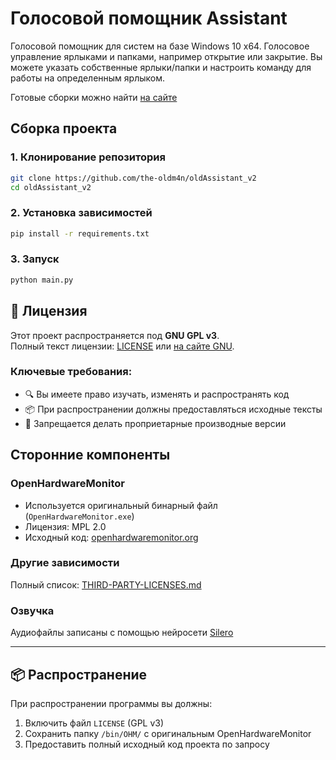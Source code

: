 
# Голосовой помощник Assistant

Голосовой помощник для систем на базе Windows 10 x64.
Голосовое управление ярлыками и папками, например открытие или закрытие.
Вы можете указать собственные ярлыки/папки и настроить команду для работы на определенным ярлыком.


Готовые сборки можно найти [на сайте](https://owl-app.ru/install)

## Сборка проекта

### 1. Клонирование репозитория
```bash
git clone https://github.com/the-oldm4n/oldAssistant_v2
cd oldAssistant_v2
```
### 2. Установка зависимостей
```bash
pip install -r requirements.txt
```
### 3. Запуск
```bash
python main.py
```

## 📜 Лицензия

Этот проект распространяется под **GNU GPL v3**.  
Полный текст лицензии: [LICENSE](LICENSE) или [на сайте GNU](https://www.gnu.org/licenses/gpl-3.0.html).

### Ключевые требования:
- 🔍 Вы имеете право изучать, изменять и распространять код
- 📦 При распространении должны предоставляться исходные тексты
- 🚫 Запрещается делать проприетарные производные версии

## Сторонние компоненты

### OpenHardwareMonitor
- Используется оригинальный бинарный файл (`OpenHardwareMonitor.exe`)
- Лицензия: MPL 2.0
- Исходный код: [openhardwaremonitor.org](https://openhardwaremonitor.org)

### Другие зависимости
Полный список: [THIRD-PARTY-LICENSES.md](THIRD-PARTY-LICENSES.md)

### Озвучка
Аудиофайлы записаны с помощью нейросети [Silero](https://t.me/silero_voice_bot)

---

## 📦 Распространение
При распространении программы вы должны:
1. Включить файл `LICENSE` (GPL v3)
2. Сохранить папку `/bin/OHM/` с оригинальным OpenHardwareMonitor
3. Предоставить полный исходный код проекта по запросу
